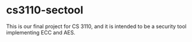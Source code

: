 # cs3110-sectool
This is our final project for CS 3110, and it is intended to be a security tool implementing ECC and AES.
